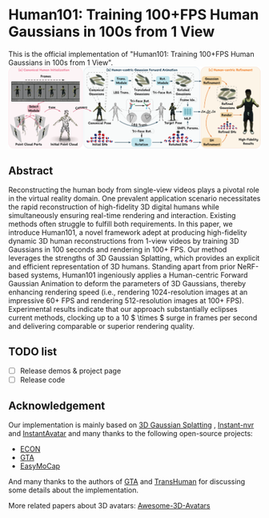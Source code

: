 # Human101: Training 100+FPS Human Gaussians in 100s from 1 View

This is the official implementation of "Human101: Training 100+FPS Human Gaussians in 100s from 1 View".
![pipeline](./assets/pipeline.png)

## Abstract

Reconstructing the human body from single-view videos plays a pivotal role in the virtual reality domain. One prevalent application scenario necessitates the rapid reconstruction of high-fidelity 3D digital humans while simultaneously ensuring real-time rendering and interaction. Existing methods often struggle to fulfill both requirements. In this paper, we introduce Human101, a novel framework adept at producing high-fidelity dynamic 3D human reconstructions from 1-view videos by training 3D Gaussians in 100 seconds and rendering in 100+ FPS. Our method leverages the strengths of 3D Gaussian Splatting, which provides an explicit and efficient representation of 3D humans. Standing apart from prior NeRF-based systems, Human101 ingeniously applies a Human-centric Forward Gaussian Animation to deform the parameters of 3D Gaussians, thereby enhancing rendering speed (i.e., rendering 1024-resolution images at an impressive 60+ FPS and rendering 512-resolution images at 100+ FPS). Experimental results indicate that our approach substantially eclipses current methods, clocking up to a 10 $ \times $ surge in frames per second and delivering comparable or superior rendering quality.

<!-- # News -->

## TODO list

- [ ] Release demos & project page
- [ ] Release code

## Acknowledgement

Our implementation is mainly based on [3D Gaussian Splatting](https://github.com/graphdeco-inria/gaussian-splatting) , [Instant-nvr](https://github.com/zju3dv/instant-nvr) and [InstantAvatar](https://github.com/tijiang13/InstantAvatar)
and many thanks to the following open-source projects:

- [ECON](https://github.com/YuliangXiu/ECON)
- [GTA](https://github.com/River-Zhang/GTA)
- [EasyMoCap](https://github.com/zju3dv/EasyMocap/)

And many thanks to the authors of [GTA](https://github.com/River-Zhang/GTA) and [TransHuman](https://github.com/pansanity666/TransHuman) for discussing some details about the implementation.

More related papers about 3D avatars: [Awesome-3D-Avatars](https://github.com/pansanity666/Awesome-Avatars)
